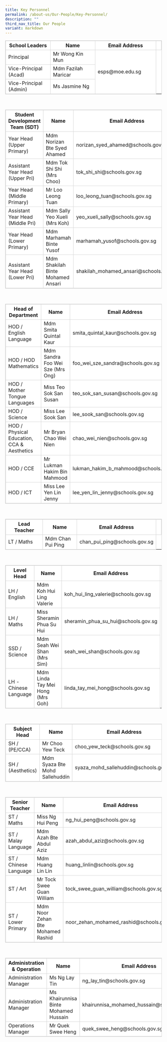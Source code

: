 ```yaml
---
title: Key Personnel
permalink: /about-us/Our-People/Key-Personnel/
description: ""
third_nav_title: Our People
variant: markdown
---
```

<style>
table, th, td {
  border:  1px solid #D3D3D3;
  border-collapse: collapse;
  background-color: white;
}

</style>

<table style="width:100%">
  <tbody><tr>
    <th style="width: 30%">School Leaders</th>
    <th style="width: 30%">Name</th>
		<th style="width: 40%">Email Address</th>
		<td>
  </td></tr>
<tr>
	<td>Principal</td>
	<td>Mr Wong Kin Mun</td>
	<td rowspan="3">esps@moe.edu.sg</td>
	</tr>
	<tr>
	<td>Vice-Principal (Acad)</td>
			<td>Mdm Fazilah Maricar</td>
	</tr>
		<tr>
	<td>Vice-Principal (Admin)</td>
				<td>Ms Jasmine Ng</td>
	</tr>
</tbody></table>

<br>
<table style="width:100%">
  <tbody><tr>
    <th style="width: 30%">Student Development Team (SDT)</th>
    <th style="width: 30%">Name</th>
		<th style="width: 40%">Email Address</th><td>
  </td></tr>
<tr>
	<td>Year Head (Upper Primary)</td>
	<td>Mdm Norizan Bte Syed Ahamed</td>
	<td>norizan_syed_ahamed@schools.gov.sg</td>
	</tr>
	<tr>
	<td>Assistant Year Head (Upper Pri)</td>
			<td>Mdm Tok Shi Shi (Mrs Choo)</td>
		<td>tok_shi_shi@schools.gov.sg</td>
	</tr>
	<tr>
	<td>Year Head (Middle Primary)</td>
			<td>Mr Loo Leong Tuan</td>
		<td>loo_leong_tuan@schools.gov.sg</td>
	</tr>
			<tr>
				<td>Assistant Year Head (Middle Pri)</td>
			<td>Mdm Sally Yeo Xueli (Mrs Koh)</td>
		<td>yeo_xueli_sally@schools.gov.sg</td>
	</tr>
					<tr>
						<td>Year Head (Lower Primary)</td>
			<td>Mdm Marhamah Binte Yusof</td>
		<td>marhamah_yusof@schools.gov.sg</td>
	</tr>
					<tr>
						<td>Assistant Year Head (Lower Pri)</td>
			<td>Mdm Shakilah Binte Mohamed Ansari</td>
		<td>shakilah_mohamed_ansari@schools.gov.sg</td>
	</tr>				
</tbody></table>

<br>

<table style="width:100%">
  <tbody><tr>
    <th style="width: 30%">Head of Department</th>
    <th style="width: 30%">Name</th>
		<th style="width: 40%">Email Address</th><td>
  </td></tr>
<tr>
	<td>HOD / English Language</td>
	<td>Mdm Smita Quintal Kaur</td>
	<td>smita_quintal_kaur@schools.gov.sg</td>
	</tr>
<tr>
	<td>HOD /  HOD Mathematics</td>
	<td>Mdm Sandra Foo Wei Sze (Mrs Ong)</td>
	<td>foo_wei_sze_sandra@schools.gov.sg</td>
	</tr>
	<tr>
	<td>HOD / Mother Tongue Languages</td>
	<td>Miss Teo Sok San Susan</td>
	<td>teo_sok_san_susan@schools.gov.sg</td>
	</tr>
<tr>
	<td>HOD / Science</td>
	<td>Miss Lee Sook San</td>
	<td>lee_sook_san@schools.gov.sg</td>
	</tr>
<tr>
	<td>HOD / Physical Education, CCA &amp; Aesthetics</td>
	<td>Mr Bryan Chao Wei Nien</td>
	<td>chao_wei_nien@schools.gov.sg</td>
	</tr>
<tr>
	<td>HOD / CCE</td>
	<td>Mr Lukman Hakim Bin Mahmood</td>
	<td>lukman_hakim_b_mahmood@schools.gov.sg</td>
	</tr>
<tr>
	<td>HOD / ICT</td>
	<td>Miss Lee Yen Lin Jenny</td>
	<td>lee_yen_lin_jenny@schools.gov.sg</td>
	</tr>
</tbody></table>

<br>

<table style="width:100%">
  <tbody><tr>
    <th style="width: 30%">Lead Teacher</th>
    <th style="width: 30%">Name</th>
		<th style="width: 40%">Email Address</th><td>
  </td></tr>
	<tr>
	<td>LT / Maths</td>
			<td>Mdm Chan Pui Ping</td>
		<td>chan_pui_ping@schools.gov.sg</td>
	</tr>
</tbody></table>

<br>
<table style="width:100%">
  <tbody><tr>
    <th style="width: 30%">Level Head</th>
    <th style="width: 30%">Name</th>
		<th style="width: 40%">Email Address</th><td>
  </td></tr>
			<tr>
	<td>LH / English</td>
			<td>Mdm Koh Hui Ling Valerie</td>
		<td>koh_hui_ling_valerie@schools.gov.sg</td>
		</tr>
			<tr>
	<td>LH / Maths</td>
			<td>Miss Sheramin Phua Su Hui</td>
		<td>sheramin_phua_su_hui@schools.gov.sg</td>
	</tr>
	<tr>
	<td>SSD / Science</td>
			<td>Mdm Seah Wei Shan (Mrs Sim)</td>
		<td>seah_wei_shan@schools.gov.sg</td>
	</tr>
	<tr>
	<td>LH - Chinese Language</td>
			<td>Mdm Linda Tay Mei Hong (Mrs Goh)</td>
		<td>linda_tay_mei_hong@schools.gov.sg</td>
	</tr>
</tbody></table><br>

<table style="width:100%">
  <tbody><tr>
    <th style="width: 30%">Subject Head</th>
    <th style="width: 30%">Name</th>
		<th style="width: 40%">Email Address</th><td>
  </td></tr>
			<tr>
	<td>SH / (PE/CCA)</td>
			<td>Mr Choo Yew Teck</td>
		<td>choo_yew_teck@schools.gov.sg</td>
	</tr>
	<tr>
	<td>SH / (Aesthetics)</td>
			<td>Mdm Syaza Bte Mohd Sallehuddin</td>
		<td>syaza_mohd_sallehuddin@schools.gov.sg</td>
	</tr>
</tbody></table><br>



<table style="width:100%">
  <tbody><tr>
    <th style="width: 30%">Senior Teacher</th>
    <th style="width: 30%">Name</th>
		<th style="width: 40%">Email Address</th><td>
  </td></tr>
			<tr>
	<td>ST / Maths</td>
			<td>Miss Ng Hui Peng</td>
		<td>ng_hui_peng@schools.gov.sg</td>
	</tr>	
			<tr>
	<td>ST / Malay Language</td>
			<td>Mdm Azah Bte Abdul Aziz</td>
		<td>azah_abdul_aziz@schools.gov.sg</td>
	</tr>
	<tr>
	<td>ST / Chinese Language</td>
			<td>Mdm Huang Lin Lin</td>
		<td>huang_linlin@schools.gov.sg</td>
	</tr>		
			<tr>
	<td>ST / Art</td>
			<td>Mr Tock Swee Guan William</td>
		<td>tock_swee_guan_william@schools.gov.sg</td>
	</tr>	
					<tr>
	<td>ST / Lower Primary</td>
			<td>Mdm Noor Zehan Bte Mohamed Rashid</td>
		<td>noor_zehan_mohamed_rashid@schools.gov.sg</td>
	</tr>	
</tbody></table>

<br>


<table style="width:100%">
  <tbody><tr>
    <th style="width: 30%">Administration &amp; Operation</th>
    <th style="width: 30%">Name</th>
		<th style="width: 40%">Email Address</th><td>
  </td></tr>
<tr>
	<td>Administration Manager</td>
	<td>Ms Ng Lay Tin</td>
	<td>ng_lay_tin@schools.gov.sg</td>
	</tr>
		<tr>
	<td>Administration Manager</td>
	<td>Ms Khairunnisa Binte Mohamed Hussain</td>
	<td>khairunnisa_mohamed_hussain@schools.gov.sg</td>
	</tr>
<tr>
</tr><tr>
	<td>Operations Manager</td>
	<td>Mr Quek Swee Heng</td>
	<td>quek_swee_heng@schools.gov.sg</td>
	</tr>
</tbody></table>